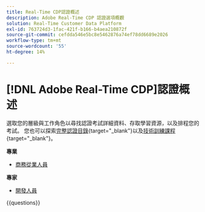 ```yaml
---
title: Real-Time CDP認證概述
description: Adobe Real-Time CDP 認證選項概觀
solution: Real-Time Customer Data Platform
exl-id: 763724d3-1fac-421f-b166-b4aea210872f
source-git-commit: cefdda546e5bc8e5462876a74ef78dd6689e2026
workflow-type: tm+mt
source-wordcount: '55'
ht-degree: 14%

---
```


# [!DNL Adobe Real-Time CDP]認證概述

選取您的層級與工作角色以尋找認證考試詳細資料、存取學習資源，以及排程您的考試。 您也可以探索[完整認證目錄](https://certification.adobe.com/certifications){target="_blank"}以及[技術訓練課程](https://certification.adobe.com/courses/?/courses){target="_blank"}。

**專業**

* [商務從業人員](https://certification.adobe.com/certification/real-time-cdp-business-practitioner-professional) <!--AD0-E602-->

**專家**

* [開發人員](https://certification.adobe.com/certification/real-time-customer-data-platform-developer-expert) <!--AD0-E605-->

{{questions}}

